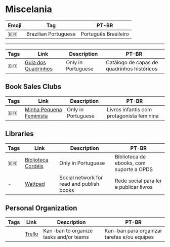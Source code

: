 # Miscelania

| Emoji | Tag | PT-BR |
|-|-|-|
| 🇧🇷 | Brazilian Portuguese | Português Brasileiro |

---

| Tags | Link | Description | PT-BR |
|-|-|-|-|
| 🇧🇷 | [Guia dos Quadrinhos](http://www.guiadosquadrinhos.com) | Only in Portuguese | Catálogo de capas de quadrinhos históricos |

## Book Sales Clubs

| Tags | Link | Description | PT-BR |
|-|-|-|-|
| 🇧🇷 | [Minha Pequena Feminista](https://minhapequenafeminista.com.br/) | Only in Portuguese | Livros infantis com protagonista feminina |

## Libraries

| Tags | Link | Description | PT-BR |
|-|-|-|-|
| 🇧🇷 | [Biblioteca Cordéis](http://livros.cordeis.com) | Only in Portuguese | Biblioteca de ebooks, com suporte a OPDS |
| - | [Wattpad](https://www.wattpad.com/home) | Social network for read and publish books | Rede social para ler e publicar livros |

## Personal Organization

| Tags | Link | Description | PT-BR |
|-|-|-|-|
| | [Trello](https://trello.com) | Kan-ban to organize tasks and/or teams | Kan-ban para organizar tarefas e/ou equipes |
